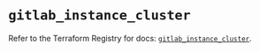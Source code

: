 # `gitlab_instance_cluster`

Refer to the Terraform Registry for docs: [`gitlab_instance_cluster`](https://registry.terraform.io/providers/gitlabhq/gitlab/17.11.0/docs/resources/instance_cluster).
